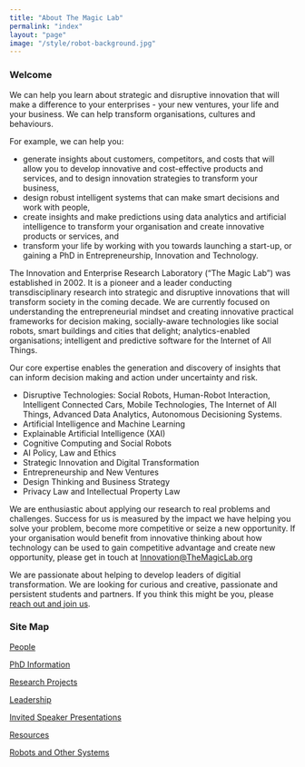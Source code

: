 ```yaml
---
title: "About The Magic Lab"
permalink: "index"
layout: "page"
image: "/style/robot-background.jpg"
---
```

### Welcome

We can help you learn about strategic and disruptive innovation that will make a difference to your enterprises - your new ventures, your life and your business. We can help transform organisations, cultures and behaviours.

For example, we can help you:
- generate insights about customers, competitors, and costs that will allow you to develop innovative and cost-effective products and services, and to design innovation strategies to transform your business,
- design robust intelligent systems that can make smart decisions and work with people,
- create insights and make predictions using data analytics and artificial intelligence to transform your organisation and create innovative products or services, and 
- transform your life by working with you towards launching a start-up, or gaining a PhD in Entrepreneurship, Innovation and Technology.

The Innovation and Enterprise Research Laboratory (“The Magic Lab”) was established in 2002. It is a pioneer and a leader conducting transdisciplinary research into strategic and disruptive innovations that will transform society in the coming decade. We are currently focused on understanding the entrepreneurial mindset and creating innovative practical frameworks for decision making, socially-aware technologies like social robots, smart buildings and cities that delight; analytics-enabled organisations; intelligent and predictive software for the Internet of All Things.

Our core expertise enables the generation and discovery of insights that can inform decision making and action under uncertainty and risk. 
- Disruptive Technologies: Social Robots, Human-Robot Interaction, Intelligent Connected Cars, Mobile Technologies, The Internet of All Things, Advanced Data Analytics, Autonomous Decisioning Systems.
- Artificial Intelligence and Machine Learning 
- Explainable Artificial Intelligence (XAI)
- Cognitive Computing and Social Robots
- AI Policy, Law and Ethics
- Strategic Innovation and Digital Transformation
- Entrepreneurship and New Ventures
- Design Thinking and Business Strategy
- Privacy Law and Intellectual Property Law



We are enthusiastic about applying our research to real problems and challenges. Success for us is measured by the impact we have helping you solve your problem, become more competitive or seize a new opportunity. If your organisation would benefit from innovative thinking about how technology can be used to gain competitive advantage and create new opportunity, please get in touch at Innovation@TheMagicLab.org

We are passionate about helping to develop leaders of digitial transformation. We are looking for curious and creative, passionate and persistent students and partners. If you think this might be you, please [reach out and join us](join-us.html).

### Site Map

[People](people.html)

[PhD Information](join-us.html)

[Research Projects](research-projects.html)

[Leadership](leadership.html)

[Invited Speaker Presentations](invited-speaker-presentations.html)

[Resources](resources.html)

[Robots and Other Systems](robots-and-other-systems.html)

